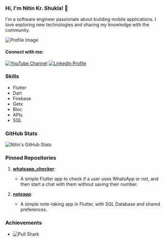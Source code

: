 ### Hi, I'm Nitin Kr. Shukla! 👋

I'm a software engineer passionate about building mobile applications. I love exploring new technologies and sharing my knowledge with the community.

![Profile Image](https://avatars.githubusercontent.com/u/58267130?v=4)

#### Connect with me:
[![YouTube Channel](https://img.shields.io/badge/YouTube-Channel-red)](https://www.youtube.com/@135nitin)
[![LinkedIn Profile](https://img.shields.io/badge/LinkedIn-Profile-blue)](https://www.linkedin.com/in/135nitin/)

### Skills
- Flutter
- Dart
- Firebase
- Getx
- Bloc
- APIs
- SQL

### GitHub Stats
![Nitin's GitHub Stats](https://github-readme-stats.vercel.app/api?username=nitin1359&show_icons=true&theme=radical)

### Pinned Repositories
1. **[whatsapp_checker](https://github.com/nitin1359/whatsapp_checker)**: 
   - A simple Flutter app to check if a user uses WhatsApp or not, and then start a chat with them without saving their number.
   
2. **[noteapp](https://github.com/nitin1359/noteapp)**: 
   - A simple note-taking app in Flutter, with SQL Database and shared preferences.

### Achievements
- ![Pull Shark](https://img.shields.io/badge/Pull%20Shark-brightgreen)
